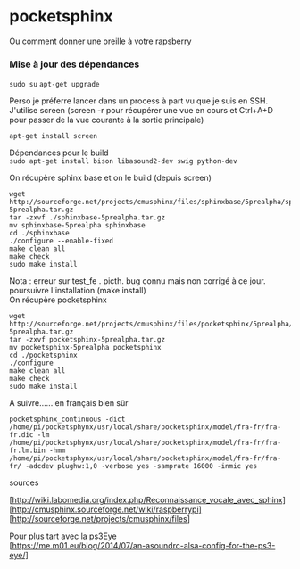 # pocketsphinx
Ou comment donner une oreille à votre rapsberry  

### Mise à jour des dépendances

`sudo su`
`apt-get upgrade`

Perso je préferre lancer dans un process à part vu que je suis en SSH. J'utilise screen (screen -r pour récupérer une vue en cours et Ctrl+A+D pour passer de la vue courante à la sortie principale)   

`apt-get install screen`  

Dépendances pour le build  
`sudo apt-get install bison libasound2-dev swig python-dev`

On récupère sphinx base et on le build (depuis screen)
```
wget http://sourceforge.net/projects/cmusphinx/files/sphinxbase/5prealpha/sphinxbase-5prealpha.tar.gz
tar -zxvf ./sphinxbase-5prealpha.tar.gz
mv sphinxbase-5prealpha sphinxbase
cd ./sphinxbase
./configure --enable-fixed
make clean all
make check
sudo make install
```
Nota : erreur sur test_fe . picth. bug connu mais non corrigé à ce jour. poursuivre l'installation  (make install)  
On récupère pocketsphinx  
```
wget http://sourceforge.net/projects/cmusphinx/files/pocketsphinx/5prealpha/pocketsphinx-5prealpha.tar.gz
tar -zxvf pocketsphinx-5prealpha.tar.gz
mv pocketsphinx-5prealpha pocketsphinx
cd ./pocketsphinx
./configure
make clean all
make check
sudo make install
```

A suivre...... en français bien sûr

```
pocketsphinx_continuous -dict /home/pi/pocketsphynx/usr/local/share/pocketsphinx/model/fra-fr/fra-fr.dic -lm  /home/pi/pocketsphynx/usr/local/share/pocketsphinx/model/fra-fr/fra-fr.lm.bin -hmm /home/pi/pocketsphynx/usr/local/share/pocketsphinx/model/fra-fr/fra-fr/ -adcdev plughw:1,0 -verbose yes -samprate 16000 -inmic yes 

```


sources

[http://wiki.labomedia.org/index.php/Reconnaissance_vocale_avec_sphinx]  
[http://cmusphinx.sourceforge.net/wiki/raspberrypi]  
[http://sourceforge.net/projects/cmusphinx/files]  

Pour plus tart avec la ps3Eye  
[https://me.m01.eu/blog/2014/07/an-asoundrc-alsa-config-for-the-ps3-eye/]

